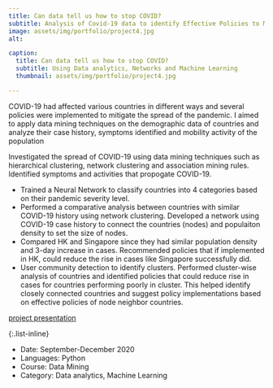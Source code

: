 ```yaml
---
title: Can data tell us how to stop COVID?
subtitle: Analysis of Covid-19 data to identify Effective Policies to Mitigate COVID-19
image: assets/img/portfolio/project4.jpg
alt: 

caption:
  title: Can data tell us how to stop COVID?
  subtitle: Using Data analytics, Networks and Machine Learning
  thumbnail: assets/img/portfolio/project4.jpg

---
```

COVID-19 had affected various countries in different ways and several policies were implemented to mitigate the spread of the pandemic.
I aimed to apply data mining techniques on the demographic data of countries and analyze their case history, symptoms identified and mobility activity of the population

Investigated the spread of COVID-19 using data mining techniques such as hierarchical clustering, network clustering and association mining rules. Identified symptoms and activities that propogate COVID-19. 
- Trained a Neural  Network to classify countries into 4 categories based on their pandemic severity level. 
- Performed a comparative analysis between countries with similar COVID-19 history using network clustering. Developed a network using COVID-19 case history to connect the countries (nodes) and populaiton density to set the size of nodes. 
- Compared HK and Singapore since they had similar population density and 3-day increase in cases. Recommended policies that if implemented in HK, could reduce the rise in cases like Singapore successfully did.
- User community detection to identify clusters. Performed cluster-wise analysis of countries and identified policies that could reduce rise in cases for countries performing poorly in cluster.
This helped identify closely connected countries and suggest policy implementations based on effective policies of node neighbor countries. 

[project presentation](https://drive.google.com/file/d/1ax-yC4OwYNQE24NRSB2TKccjYcFpKOH9/view?usp=sharing) 

{:.list-inline}
- Date: September-December 2020
- Languages: Python
- Course: Data Mining
- Category: Data analytics, Machine Learning

